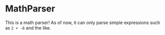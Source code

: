 # MathParser

This is a math parser! As of now, it can only parse simple expressions such as `2 + -6` and the like.
